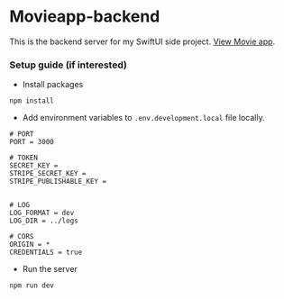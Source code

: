 # Movieapp-backend
This is the backend server for my SwiftUI side project. [View Movie app](https://github.com/Vong3432/MovieApp).

### Setup guide (if interested)
- Install packages
```
npm install
```

- Add environment variables to ``.env.development.local`` file locally.
```
# PORT
PORT = 3000

# TOKEN
SECRET_KEY = 
STRIPE_SECRET_KEY = 
STRIPE_PUBLISHABLE_KEY = 


# LOG
LOG_FORMAT = dev
LOG_DIR = ../logs

# CORS
ORIGIN = *
CREDENTIALS = true

```

- Run the server
```
npm run dev
```